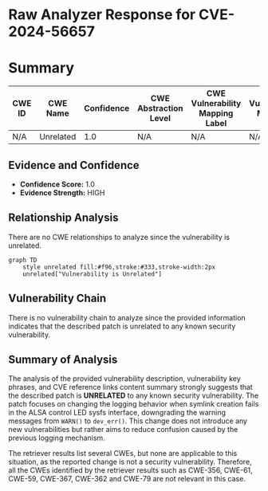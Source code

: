 # Raw Analyzer Response for CVE-2024-56657

# Summary

| CWE ID | CWE Name | Confidence | CWE Abstraction Level | CWE Vulnerability Mapping Label | CWE-Vulnerability Mapping Notes |
|---|---|---|---|---|---|
| N/A | Unrelated | 1.0 | N/A | N/A | N/A |

## Evidence and Confidence

*   **Confidence Score:** 1.0
*   **Evidence Strength:** HIGH

## Relationship Analysis
There are no CWE relationships to analyze since the vulnerability is unrelated.

```mermaid
graph TD
    style unrelated fill:#f96,stroke:#333,stroke-width:2px
    unrelated["Vulnerability is Unrelated"]
```

## Vulnerability Chain
There is no vulnerability chain to analyze since the provided information indicates that the described patch is unrelated to any known security vulnerability.

## Summary of Analysis
The analysis of the provided vulnerability description, vulnerability key phrases, and CVE reference links content summary strongly suggests that the described patch is **UNRELATED** to any known security vulnerability. The patch focuses on changing the logging behavior when symlink creation fails in the ALSA control LED sysfs interface, downgrading the warning messages from `WARN()` to `dev_err()`. This change does not introduce any new vulnerabilities but rather aims to reduce confusion caused by the previous logging mechanism.

The retriever results list several CWEs, but none are applicable to this situation, as the reported change is not a security vulnerability. Therefore, all the CWEs identified by the retriever results such as CWE-356, CWE-61, CWE-59, CWE-367, CWE-362 and CWE-79 are not relevant in this case.